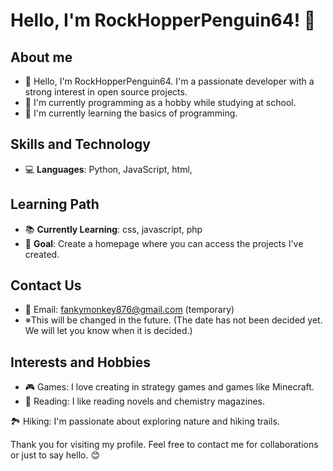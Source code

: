 # Hello, I'm RockHopperPenguin64! 🐧

## About me
- 👋 Hello, I'm RockHopperPenguin64. I'm a passionate developer with a strong interest in open source projects.
- 💼 I'm currently programming as a hobby while studying at school.
- 🌱 I'm currently learning the basics of programming.

## Skills and Technology
- 💻 **Languages**: Python, JavaScript, html,

## Learning Path
- 📚 **Currently Learning**: css, javascript, php
- 🎯 **Goal**: Create a homepage where you can access the projects I've created.

## Contact Us
- 📧 Email: fankymonkey876@gmail.com (temporary)
- ※This will be changed in the future. (The date has not been decided yet. We will let you know when it is decided.)

## Interests and Hobbies
- 🎮 Games: I love creating in strategy games and games like Minecraft.
- 📖 Reading: I like reading novels and chemistry magazines.

🏞️ Hiking: I'm passionate about exploring nature and hiking trails.

Thank you for visiting my profile. Feel free to contact me for collaborations or just to say hello. 😊
